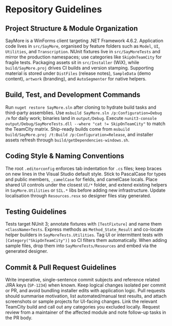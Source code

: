# Repository Guidelines

## Project Structure & Module Organization
SayMore is a WinForms client targeting .NET Framework 4.6.2. Application code lives in `src/SayMore`, organised by feature folders such as `Model`, `UI`, `Utilities`, and `Transcription`. NUnit fixtures live in `src/SayMoreTests` and mirror the production namespaces; use categories like `SkipOnTeamCity` for fragile tests. Packaging assets sit in `src/Installer` (WiX), while `build/SayMore.proj` drives CI builds and version stamping. Supporting material is stored under `DistFiles` (release notes), `SampleData` (demo content), `artwork` (branding), and `AutoSegmenter` for native helpers.

## Build, Test, and Development Commands
Run `nuget restore SayMore.sln` after cloning to hydrate build tasks and third-party assemblies. Use `msbuild SayMore.sln /p:Configuration=Debug /m` for daily work; binaries land in `output/Debug`. Execute `nunit3-console output/Debug/SayMoreTests.dll --where "cat != SkipOnTeamCity"` to match the TeamCity matrix. Ship-ready builds come from `msbuild build/SayMore.proj /t:Build /p:Configuration=Release`, and installer assets refresh through `build/getDependencies-windows.sh`.

## Coding Style & Naming Conventions
The root `.editorconfig` enforces tab indentation for `.cs` files; keep braces on new lines in the Visual Studio default style. Stick to PascalCase for types and public members, `_camelCase` for fields, and camelCase locals. Place shared UI controls under the closest `UI/*` folder, and extend existing helpers in `SayMore.Utilities` or `SIL.*` libs before adding new infrastructure. Update localisation through `Resources.resx` so designer files stay generated.

## Testing Guidelines
Tests target NUnit 3; annotate fixtures with `[TestFixture]` and name them `<ClassName>Tests`. Express methods as `Method_State_Result` and co-locate helper builders in `SayMoreTests.Utilities`. Tag UI or intermittent tests with `[Category("SkipOnTeamCity")]` so CI filters them automatically. When adding sample files, drop them into `SayMoreTests/Resources` and embed via the generated designer.

## Commit & Pull Request Guidelines
Write imperative, single-sentence commit subjects and reference related JIRA keys (`SP-1234`) when known. Keep logical changes isolated per commit or PR, and avoid bundling installer edits with application logic. Pull requests should summarise motivation, list automated/manual test results, and attach screenshots or sample projects for UI-facing changes. Link the relevant TeamCity build and call out any categories you excluded locally. Request review from a maintainer of the affected module and note follow-up tasks in the PR body.
